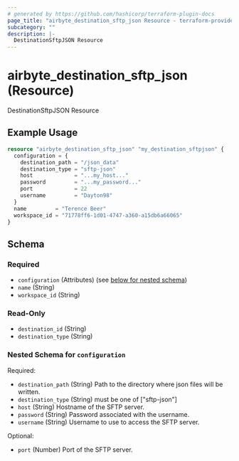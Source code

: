```yaml
---
# generated by https://github.com/hashicorp/terraform-plugin-docs
page_title: "airbyte_destination_sftp_json Resource - terraform-provider-airbyte"
subcategory: ""
description: |-
  DestinationSftpJSON Resource
---
```


# airbyte_destination_sftp_json (Resource)

DestinationSftpJSON Resource

## Example Usage

```terraform
resource "airbyte_destination_sftp_json" "my_destination_sftpjson" {
  configuration = {
    destination_path = "/json_data"
    destination_type = "sftp-json"
    host             = "...my_host..."
    password         = "...my_password..."
    port             = 22
    username         = "Dayton98"
  }
  name         = "Terence Beer"
  workspace_id = "71778ff6-1d01-4747-a360-a15db6a66065"
}
```

<!-- schema generated by tfplugindocs -->
## Schema

### Required

- `configuration` (Attributes) (see [below for nested schema](#nestedatt--configuration))
- `name` (String)
- `workspace_id` (String)

### Read-Only

- `destination_id` (String)
- `destination_type` (String)

<a id="nestedatt--configuration"></a>
### Nested Schema for `configuration`

Required:

- `destination_path` (String) Path to the directory where json files will be written.
- `destination_type` (String) must be one of ["sftp-json"]
- `host` (String) Hostname of the SFTP server.
- `password` (String) Password associated with the username.
- `username` (String) Username to use to access the SFTP server.

Optional:

- `port` (Number) Port of the SFTP server.


